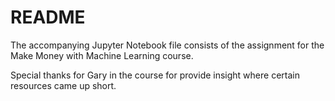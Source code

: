 # README

The accompanying Jupyter Notebook file consists of the assignment for the Make Money with Machine Learning course.

Special thanks for Gary in the course for provide insight where certain resources came up short.
